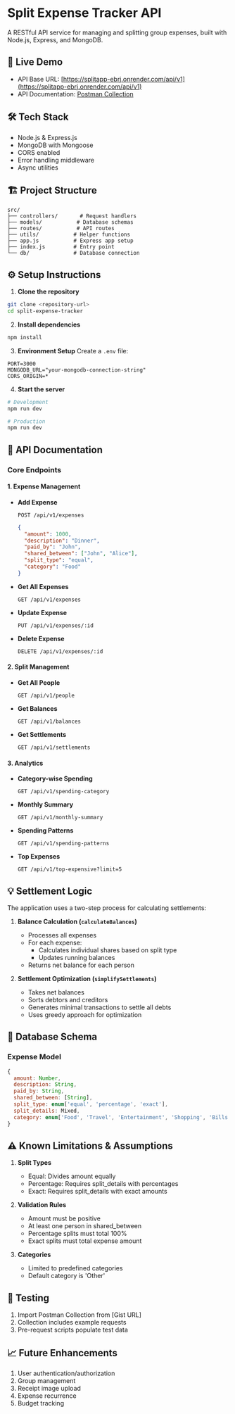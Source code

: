 # Split Expense Tracker API

A RESTful API service for managing and splitting group expenses, built with Node.js, Express, and MongoDB.

## 🚀 Live Demo
- API Base URL: [https://splitapp-ebrj.onrender.com/api/v1](https://splitapp-ebrj.onrender.com/api/v1)
- API Documentation: [Postman Collection](your-gist-url)

## 🛠️ Tech Stack
- Node.js & Express.js
- MongoDB with Mongoose
- CORS enabled
- Error handling middleware
- Async utilities

## 🏗️ Project Structure
```
src/
├── controllers/       # Request handlers
├── models/           # Database schemas
├── routes/           # API routes
├── utils/           # Helper functions
├── app.js           # Express app setup
├── index.js         # Entry point
└── db/              # Database connection
```

## ⚙️ Setup Instructions

1. **Clone the repository**
```bash
git clone <repository-url>
cd split-expense-tracker
```

2. **Install dependencies**
```bash
npm install
```

3. **Environment Setup**
Create a `.env` file:
```env
PORT=3000
MONGODB_URL="your-mongodb-connection-string"
CORS_ORIGIN=*
```

4. **Start the server**
```bash
# Development
npm run dev

# Production
npm run dev
```

## 📜 API Documentation

### Core Endpoints

#### 1. Expense Management
- **Add Expense**
  ```http
  POST /api/v1/expenses
  ```
  ```json
  {
    "amount": 1000,
    "description": "Dinner",
    "paid_by": "John",
    "shared_between": ["John", "Alice"],
    "split_type": "equal",
    "category": "Food"
  }
  ```

- **Get All Expenses**
  ```http
  GET /api/v1/expenses
  ```

- **Update Expense**
  ```http
  PUT /api/v1/expenses/:id
  ```

- **Delete Expense**
  ```http
  DELETE /api/v1/expenses/:id
  ```

#### 2. Split Management
- **Get All People**
  ```http
  GET /api/v1/people
  ```

- **Get Balances**
  ```http
  GET /api/v1/balances
  ```

- **Get Settlements**
  ```http
  GET /api/v1/settlements
  ```

#### 3. Analytics
- **Category-wise Spending**
  ```http
  GET /api/v1/spending-category
  ```

- **Monthly Summary**
  ```http
  GET /api/v1/monthly-summary
  ```

- **Spending Patterns**
  ```http
  GET /api/v1/spending-patterns
  ```

- **Top Expenses**
  ```http
  GET /api/v1/top-expensive?limit=5
  ```

## 💡 Settlement Logic

The application uses a two-step process for calculating settlements:

1. **Balance Calculation (`calculateBalances`)**
   - Processes all expenses
   - For each expense:
     - Calculates individual shares based on split type
     - Updates running balances
   - Returns net balance for each person

2. **Settlement Optimization (`simplifySettlements`)**
   - Takes net balances
   - Sorts debtors and creditors
   - Generates minimal transactions to settle all debts
   - Uses greedy approach for optimization

## 📝 Database Schema

### Expense Model
```javascript
{
  amount: Number,
  description: String,
  paid_by: String,
  shared_between: [String],
  split_type: enum['equal', 'percentage', 'exact'],
  split_details: Mixed,
  category: enum['Food', 'Travel', 'Entertainment', 'Shopping', 'Bills', 'Other']
}
```

## ⚠️ Known Limitations & Assumptions

1. **Split Types**
   - Equal: Divides amount equally
   - Percentage: Requires split_details with percentages
   - Exact: Requires split_details with exact amounts

2. **Validation Rules**
   - Amount must be positive
   - At least one person in shared_between
   - Percentage splits must total 100%
   - Exact splits must total expense amount

3. **Categories**
   - Limited to predefined categories
   - Default category is 'Other'

## 🧪 Testing

1. Import Postman Collection from [Gist URL]
2. Collection includes example requests
3. Pre-request scripts populate test data

## 📈 Future Enhancements

1. User authentication/authorization
2. Group management
3. Receipt image upload
4. Expense recurrence
5. Budget tracking

